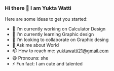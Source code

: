 ### Hi there 👋 I am Yukta Watti

Here are some ideas to get you started:

- 🔭 I’m currently working on Calculator Design
- 🌱 I’m currently learning Graphic design
- 👯 I’m looking to collaborate on Graphic desing
- 💬 Ask me about World
- 📫 How to reach me: yuktawatti21@gmail.com
- 😄 Pronouns: she
- ⚡ Fun fact: I am cute and talented
